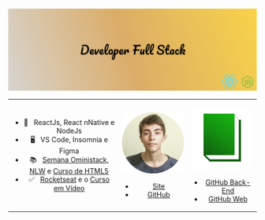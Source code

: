 ![Developer Full Stack](https://raw.githubusercontent.com/Miguel-Coruj/Miguel-Coruj/master/img/fundo.svg)

<table boder="0" style="border: 0; width: 100%;">
<tr  style="text-align: center; border: 0; width: 100%;">
<td  style="text-align: center; border: 0">

- 📑️ &nbsp; ReactJs, React nNative e NodeJs
- 🖥️ &nbsp; VS Code, Insomnia e Figma
- 📚️ &nbsp; [Semana Oministack, NLW](https://nextlevelweek.com/) e [Curso de HTML5](https://www.cursoemvideo.com/course/html5/)
- ✅ &nbsp; [Rocketseat](https://rocketseat.com.br/) e o [Curso em Vídeo](https://www.cursoemvideo.com/)

</td  style="text-align: center; border: 0">
<td>

![Logo Site miguel](https://raw.githubusercontent.com/Miguel-Coruj/Miguel-Coruj/master/img/LogoMiguel.svg)
- [Site](https://miguellopesbraido.herokuapp.com/)
- [GitHub](https://github.com/Miguel-Coruj/Meu-Site)

</td>
<td>

![Logo Site miguel](https://raw.githubusercontent.com/Miguel-Coruj/Miguel-Coruj/master/img/LogoBibli.svg)
- [GitHub Back-End](https://github.com/Miguel-Coruj/Dione-BackEnd)
- [GitHub Web](https://github.com/Miguel-Coruj/Dione-Web)

</td>
</tr>
</table>
